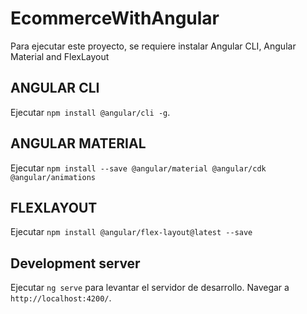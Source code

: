 # EcommerceWithAngular

Para ejecutar este proyecto, se requiere instalar Angular CLI, Angular Material and FlexLayout

## ANGULAR CLI

Ejecutar `npm install @angular/cli -g`.

## ANGULAR MATERIAL

Ejecutar `npm install --save @angular/material @angular/cdk @angular/animations`

## FLEXLAYOUT

Ejecutar `npm install @angular/flex-layout@latest --save`

## Development server

Ejecutar `ng serve` para levantar el servidor de desarrollo. Navegar a `http://localhost:4200/`.
